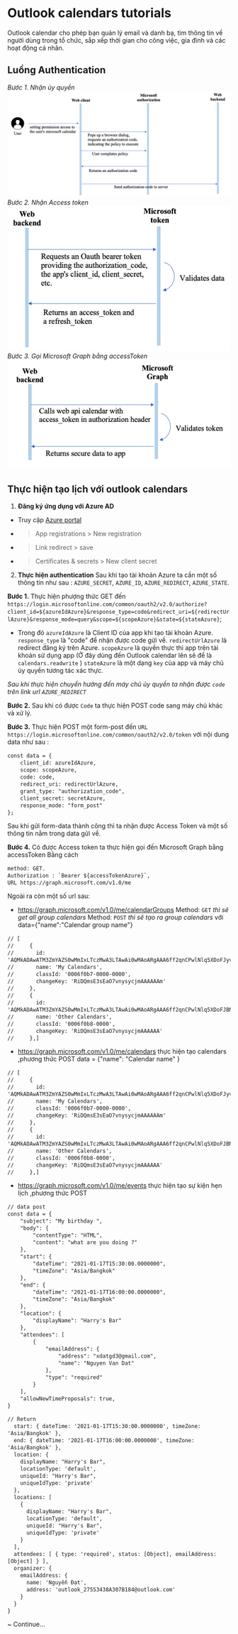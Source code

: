 # Outlook calendars tutorials
Outlook calendar cho phép bạn quản lý email và danh bạ, tìm thông tin về người dùng trong tổ chức, sắp xếp thời gian cho công việc, gia đình và các hoạt động cá nhân.

## Luồng Authentication

*Bước 1. Nhận ủy quyền*
![alt](https://github.com/norealy/CalendarOutlook/blob/master/image/picture1.png)
*Bước 2. Nhận Access token*
![alt](https://github.com/norealy/CalendarOutlook/blob/master/image/Picture2.png)
*Bước 3. Gọi Microsoft Graph bằng accessToken*
![alt](https://github.com/norealy/CalendarOutlook/blob/master/image/Picture3.png)
## Thực hiện tạo lịch với outlook calendars
1. **Đăng ký ứng dụng với Azure AD**
- Truy cập [Azure portal](https://portal.azure.com/)
- >App registrations > New registration
- >Link redirect > save
- >Certificates & secrets > New client secret
2. **Thực hiện authentication**
 Sau khi tạo tài khoản Azure ta cần một số thông tin như sau : `AZURE_SECRET`, `AZURE_ID`, `AZURE_REDIRECT`, `AZURE_STATE`.

**Bước 1.** Thực hiện phượng thức GET đến `https://login.microsoftonline.com/common/oauth2/v2.0/authorize?client_id=${azureIdAzure}&response_type=code&redirect_uri=${redirectUrlAzure}&response_mode=query&scope=${scopeAzure}&state=${stateAzure}`;
-  Trong đó 
`azureIdAzure` là Client ID của app khi tạo tài khoản Azure.
`response_type` là "code" để nhận được code gửi về.
`redirectUrlAzure` là redirect đăng ký trên Azure.
`scopeAzure` là quyền thực thi app trên tài khoản sử dụng app (Ở đây dùng đến Outlook calendar lên sẽ để là `calendars.readwrite` )
`stateAzure` là một dạng `key` của app và máy chủ ủy quyền tương tác xác thực.

_Sau khi thực hiện chuyển hướng đến máy chủ ủy quyền ta nhận được `code` trên link url `AZURE_REDIRECT`_

**Bước 2.** Sau khi có được `Code` ta thực hiện POST code sang máy chủ khác và xử lý.

**Bước 3.** Thực hiện POST một form-post đến `URL https://login.microsoftonline.com/common/oauth2/v2.0/token` với nội dung data như sau :
```	
const data = {
    client_id: azureIdAzure,
    scope: scopeAzure,
    code: code,
    redirect_uri: redirectUrlAzure,
    grant_type: "authorization_code",
    client_secret: secretAzure,
    response_mode: "form_post"
};
```
Sau khi gửi form-data thành công thì ta nhận được Access Token và một số thông tin nằm trong data gửi về.

**Bước 4.** Có được Access token ta thực hiện gọi đến Microsoft Graph bằng accessToken Bằng cách
```
method: GET.
Authorization : `Bearer ${accessTokenAzure}`,
URL https://graph.microsoft.com/v1.0/me
```

Ngoài ra còn một số url sau:

- https://graph.microsoft.com/v1.0/me/calendarGroups 
Method: `GET` _thì sẽ get all group calendars_
Method: `POST` _thì sẽ tạo ra group calendars_ với data={"name":"Calendar group name"}
```
// [
//     {
//       id: 'AQMkADAwATM3ZmYAZS0wMmIxLTczMwA3LTAwAi0wMAoARgAAA6ff2qnCPwlNlq5XDoFJyvI7BGju758rMnI5gAAAIBBgAAAEYg0JrBN7BGju75=rMnI5gAAAIgqQA',
//       name: 'My Calendars',
//       classId: '0006f0b7-0000-0000',
//       changeKey: 'RiDQmsE3sEaO7vnysycjmAAAAAAm'
//     },
//     {
//       id: 'AQMkADAwATM3ZmYAZS0wMmIxLTczMwA3LTAwAi0wMAoARgAAA6ff2qnCPwlNlq5XDoFJBN7BGju758rMnI5gAAAIBBgAAAEYg0JrBN=ju758rMnI5gAAAIgqwA',
//       name: 'Other Calendars',
//       classId: '0006f0b8-0000',
//       changeKey: 'RiDQmsE3sEaO7vnysycjmAAAAAA'
//     },]
```
- https://graph.microsoft.com/v1.0/me/calendars thực hiện tạo calendars ,phương thức POST 
data = {"name": "Calendar name" }
```
// [
//     {
//       id: 'AQMkADAwATM3ZmYAZS0wMmIxLTczMwA3LTAwAi0wMAoARgAAA6ff2qnCPwlNlq5XDoFJyvI7BGju758rMnI5gAAAIBBgAAAEYg0JrBN7BGju75=rMnI5gAAAIgqQA',
//       name: 'My Calendars',
//       classId: '0006f0b7-0000-0000',
//       changeKey: 'RiDQmsE3sEaO7vnysycjmAAAAAAm'
//     },
//     {
//       id: 'AQMkADAwATM3ZmYAZS0wMmIxLTczMwA3LTAwAi0wMAoARgAAA6ff2qnCPwlNlq5XDoFJBN7BGju758rMnI5gAAAIBBgAAAEYg0JrBN=ju758rMnI5gAAAIgqwA',
//       name: 'Other Calendars',
//       classId: '0006f0b8-0000',
//       changeKey: 'RiDQmsE3sEaO7vnysycjmAAAAAA'
//     },]
```
- https://graph.microsoft.com/v1.0/me/events thực hiện tạo sự kiện hẹn lịch ,phương thức POST 
```
// data post
const data = {
    "subject": "My birthday ",
    "body": {
        "contentType": "HTML",
        "content": "what are you doing ?"
    },
    "start": {
        "dateTime": "2021-01-17T15:30:00.0000000",
        "timeZone": "Asia/Bangkok"
    },
    "end": {
        "dateTime": "2021-01-17T16:00:00.0000000",
        "timeZone": "Asia/Bangkok"
    },
    "location": {
        "displayName": "Harry's Bar"
    },
    "attendees": [
        {
            "emailAddress": {
                "address": "xdatgd3@gmail.com",
                "name": "Nguyen Van Dat"
            },
            "type": "required"
        }
    ],
    "allowNewTimeProposals": true,
}
```
```
// Return
  start: { dateTime: '2021-01-17T15:30:00.0000000', timeZone: 'Asia/Bangkok' },
  end: { dateTime: '2021-01-17T16:00:00.0000000', timeZone: 'Asia/Bangkok' },
  location: {
    displayName: "Harry's Bar",
    locationType: 'default',
    uniqueId: "Harry's Bar",
    uniqueIdType: 'private'
  },
  locations: [
    {
      displayName: "Harry's Bar",
      locationType: 'default',
      uniqueId: "Harry's Bar",
      uniqueIdType: 'private'
    }
  ],
  attendees: [ { type: 'required', status: [Object], emailAddress: [Object] } ],
  organizer: {
    emailAddress: {
      name: 'Nguyễn Đạt',
      address: 'outlook_27553438A307B184@outlook.com'
    }
  }
}
```
~ Continue...